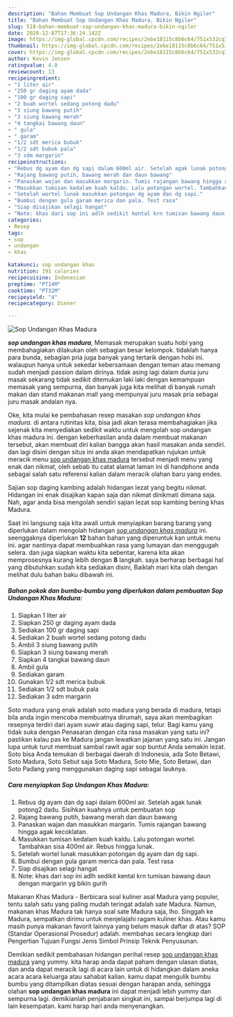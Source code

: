 ```yaml
---
description: "Bahan Membuat Sop Undangan Khas Madura, Bikin Ngiler"
title: "Bahan Membuat Sop Undangan Khas Madura, Bikin Ngiler"
slug: 518-bahan-membuat-sop-undangan-khas-madura-bikin-ngiler
date: 2020-12-07T17:36:24.142Z
image: https://img-global.cpcdn.com/recipes/2ebe18115c8b6c64/751x532cq70/sop-undangan-khas-madura-foto-resep-utama.jpg
thumbnail: https://img-global.cpcdn.com/recipes/2ebe18115c8b6c64/751x532cq70/sop-undangan-khas-madura-foto-resep-utama.jpg
cover: https://img-global.cpcdn.com/recipes/2ebe18115c8b6c64/751x532cq70/sop-undangan-khas-madura-foto-resep-utama.jpg
author: Kevin Jensen
ratingvalue: 4.8
reviewcount: 13
recipeingredient:
- "1 liter air"
- "250 gr daging ayam dada"
- "100 gr daging sapi"
- "2 buah wortel sedang potong dadu"
- "3 siung bawang putih"
- "3 siung bawang merah"
- "4 tangkai bawang daun"
- " gula"
- " garam"
- "1/2 sdt merica bubuk"
- "1/2 sdt bubuk pala"
- "3 sdm margarin"
recipeinstructions:
- "Rebus dg ayam dan dg sapi dalam 600ml air. Setelah agak lunak potong2 dadu. Sisihkan kuahnya untuk pembuatan sop"
- "Rajang bawang putih, bawang merah dan daun bawang"
- "Panaskan wajan dan masukkan margarin. Tumis rajangan bawang hingga agak kecoklatan."
- "Masukkan tumisan kedalam kuah kaldu. Lalu potongan wortel. Tambahkan sisa 400ml air. Rebus hingga lunak."
- "Setelah wortel lunak masukkan potongan dg ayam dan dg sapi."
- "Bumbui dengan gula garam merica dan pala. Test rasa"
- "Siap disajikan selagi hangat"
- "Note: khas dari sop ini adlh sedikit kental krn tumisan bawang daun dengan margarin yg bikin gurih"
categories:
- Resep
tags:
- sop
- undangan
- khas

katakunci: sop undangan khas 
nutrition: 191 calories
recipecuisine: Indonesian
preptime: "PT14M"
cooktime: "PT32M"
recipeyield: "4"
recipecategory: Dinner

---
```



![Sop Undangan Khas Madura](https://img-global.cpcdn.com/recipes/2ebe18115c8b6c64/751x532cq70/sop-undangan-khas-madura-foto-resep-utama.jpg)

<b><i>sop undangan khas madura</i></b>, Memasak merupakan suatu hobi yang membahagiakan dilakukan oleh sebagian besar kelompok. tidaklah hanya para bunda, sebagian pria juga banyak yang tertarik dengan hobi ini. walaupun hanya untuk sekedar kebersamaan dengan teman atau memang sudah menjadi passion dalam dirinya. tidak asing lagi dalam dunia juru masak sekarang tidak sedikit ditemukan laki laki dengan kemampuan memasak yang sempurna, dan banyak juga kita melihat di banyak rumah makan dan stand makanan mall yang mempunyai juru masak pria sebagai juru masak andalan nya.

Oke, kita mulai ke pembahasan resep masakan <i>sop undangan khas madura</i>. di antara rutinitas kita, bisa jadi akan terasa membahagiakan jika sejenak kita menyediakan sedikit waktu untuk mengolah sop undangan khas madura ini. dengan keberhasilan anda dalam membuat makanan tersebut, akan membuat diri kalian bangga akan hasil masakan anda sendiri. dan lagi disini dengan situs ini anda akan mendapatkan rujukan untuk meracik menu <u>sop undangan khas madura</u> tersebut menjadi menu yang enak dan nikmat, oleh sebab itu catat alamat laman ini di handphone anda sebagai salah satu referensi kalian dalam meracik olahan baru yang endes.

Sajian sop daging kambing adalah hidangan lezat yang begitu nikmat. Hidangan ini enak disajikan kapan saja dan nikmat dinikmati dimana saja. Nah, agar anda bisa mengolah sendiri sajian lezat sop kambing bening khas Madura.


Saat ini langsung saja kita awali untuk menyiapkan barang barang yang diperlukan dalam mengolah hidangan <u><i>sop undangan khas madura</i></u> ini. seenggaknya diperlukan <b>12</b> bahan bahan yang diperuntuk kan untuk menu ini. agar nantinya dapat membuahkan rasa yang lumayan dan menggugah selera. dan juga siapkan waktu kita sebentar, karena kita akan memprosesnya kurang lebih dengan <b>8</b> langkah. saya berharap berbagai hal yang dibutuhkan sudah kita sediakan disini, Baiklah mari kita olah dengan melihat dulu bahan baku dibawah ini.

<!--inarticleads1-->

##### Bahan pokok dan bumbu-bumbu yang diperlukan dalam pembuatan Sop Undangan Khas Madura:

1. Siapkan 1 liter air
1. Siapkan 250 gr daging ayam dada
1. Sediakan 100 gr daging sapi
1. Sediakan 2 buah wortel sedang potong dadu
1. Ambil 3 siung bawang putih
1. Siapkan 3 siung bawang merah
1. Siapkan 4 tangkai bawang daun
1. Ambil  gula
1. Sediakan  garam
1. Gunakan 1/2 sdt merica bubuk
1. Sediakan 1/2 sdt bubuk pala
1. Sediakan 3 sdm margarin


Soto madura yang enak adalah soto madura yang berada di madura, tetapi bila anda ingin mencoba membuatnya dirumah, saya akan membagikan resepnya terdiri dari ayam suwir atau daging sapi, telur. Bagi kamu yang tidak suka dengan Penasaran dengan cita rasa masakan yang satu ini? pastikan kalau pas ke Madura jangan lewatkan jajanan yang satu ini. Jangan lupa untuk turut membuat sambal rawit agar sop buntut Anda semakin lezat. Soto bisa Anda temukan di berbagai daerah di Indonesia, ada Soto Betawi, Soto Madura, Soto Sebut saja Soto Madura, Soto Mie, Soto Betawi, dan Soto Padang yang menggunakan daging sapi sebagai lauknya. 

<!--inarticleads2-->

##### Cara menyiapkan Sop Undangan Khas Madura:

1. Rebus dg ayam dan dg sapi dalam 600ml air. Setelah agak lunak potong2 dadu. Sisihkan kuahnya untuk pembuatan sop
1. Rajang bawang putih, bawang merah dan daun bawang
1. Panaskan wajan dan masukkan margarin. Tumis rajangan bawang hingga agak kecoklatan.
1. Masukkan tumisan kedalam kuah kaldu. Lalu potongan wortel. Tambahkan sisa 400ml air. Rebus hingga lunak.
1. Setelah wortel lunak masukkan potongan dg ayam dan dg sapi.
1. Bumbui dengan gula garam merica dan pala. Test rasa
1. Siap disajikan selagi hangat
1. Note: khas dari sop ini adlh sedikit kental krn tumisan bawang daun dengan margarin yg bikin gurih


Makanan Khas Madura - Berbicara soal kuliner asal Madura yang populer, tentu salah satu yang paling mudah teringat adalah sate Madura. Namun, makanan khas Madura tak hanya soal sate Madura saja, lho. Singgah ke Madura, sempatkan dirimu untuk menjelajahi ragam kuliner khas. Atau kamu masih punya makanan favorit lainnya yang belum masuk daftar di atas? SOP (Standar Operasional Prosedur) adalah. membahas secara lengkap dari Pengertian Tujuan Fungsi Jenis Simbol Prinsip Teknik Penyusunan. 

Demikian sedikit pembahasan hidangan perihal resep <u>sop undangan khas madura</u> yang yummy. kita harap anda dapat paham dengan ulasan diatas, dan anda dapat meracik lagi di acara lain untuk di hidangkan dalam aneka acara acara keluarga atau sahabat kalian. kamu dapat mengulik bumbu bumbu yang ditampilkan diatas sesuai dengan harapan anda, sehingga olahan <b>sop undangan khas madura</b> ini dapat menjadi lebih yummy dan sempurna lagi. demikianlah penjabaran singkat ini, sampai berjumpa lagi di lain kesempatan. kami harap hari anda menyenangkan.
